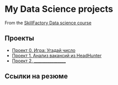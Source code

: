 # My Data Sсience projects

From the [SkillFactory Data science course](https://skillfactory.ru/data-scientist-syllabus-thankyou#syllabus)

## Проекты

* [Проект 0. Игра: Угадай число](https://github.com/IShinkarev/SF_Data_Science_course/tree/main/PROJECT-0)
* [Проект 1. Анализ вакансий из HeadHunter](https://github.com/IShinkarev/SF_Data_Science_course/tree/main/PROJECT-1)
* [Проект 2. ________________](___)

## Ссылки на резюме

